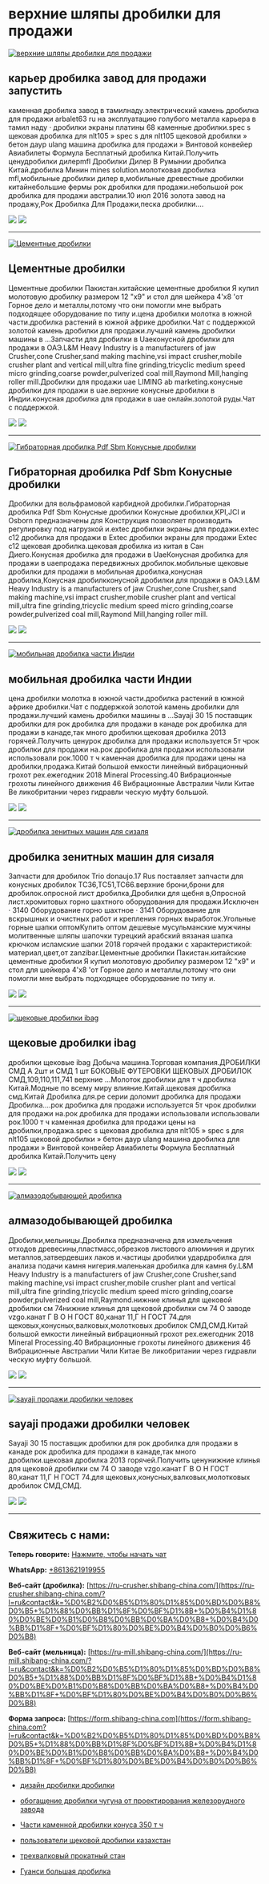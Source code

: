 # верхние шляпы дробилки для продажи

<a href="https://swt.shibang-china.com/?l=ru&img&k=%D0%B2%D0%B5%D1%80%D1%85%D0%BD%D0%B8%D0%B5+%D1%88%D0%BB%D1%8F%D0%BF%D1%8B+%D0%B4%D1%80%D0%BE%D0%B1%D0%B8%D0%BB%D0%BA%D0%B8+%D0%B4%D0%BB%D1%8F+%D0%BF%D1%80%D0%BE%D0%B4%D0%B0%D0%B6%D0%B8" target="_blank">![верхние шляпы дробилки для продажи](http://static.shibang-china.com/all-800x300/1018.jpg)</a>

## карьер дробилка завод для продажи запустить
каменная дробилка завод в тамилнаду.электрический камень дробилка для продажи arbalet63 ru на эксплуатацию голубого металла карьера в тамил наду &#183; дробилки экраны платины 68 каменные дробилки.spec s щековая дробилка для nlt105 &#187; spec s для nlt105 щековой дробилки &#187; бетон даур ulang машина дробилка для продажи &#187; Винтовой конвейер Авиабилеты Формула Бесплатный дробилка Китай.Получить ценудробилки дилерmfl Дробилки Дилер В Румынии дробилка Китай.дробилка Минин mines solution.молотковая дробилка mfl,мобильные дробилки дилер в,мобильные древестные дробилки китайнебольшие фермы рок дробилки для продажи.небольшой рок дробилка для продажи австралии.10 июл 2016 золота завод на продажу,Рок Дробилка Для Продажи,песка дробилки.…


<a href="https://whatsapp.shibangsoft.com/WhatsApp.php" target="_blank" title="WhatsApp">![](http://static.shibang-china.com/icon/whatsapp.png)</a> <a href="https://swt.shibang-china.com/?l=ru&icon&k=%D0%B2%D0%B5%D1%80%D1%85%D0%BD%D0%B8%D0%B5+%D1%88%D0%BB%D1%8F%D0%BF%D1%8B+%D0%B4%D1%80%D0%BE%D0%B1%D0%B8%D0%BB%D0%BA%D0%B8+%D0%B4%D0%BB%D1%8F+%D0%BF%D1%80%D0%BE%D0%B4%D0%B0%D0%B6%D0%B8" target="_blank">![](http://static.shibang-china.com/icon/chat-ru.png)</a>

---

<a href="https://swt.shibang-china.com/?l=ru&img&k=%D0%B2%D0%B5%D1%80%D1%85%D0%BD%D0%B8%D0%B5+%D1%88%D0%BB%D1%8F%D0%BF%D1%8B+%D0%B4%D1%80%D0%BE%D0%B1%D0%B8%D0%BB%D0%BA%D0%B8+%D0%B4%D0%BB%D1%8F+%D0%BF%D1%80%D0%BE%D0%B4%D0%B0%D0%B6%D0%B8" target="_blank">![Цементные дробилки](http://static.shibang-china.com/all-800x300/913.jpg)</a>

## Цементные дробилки
Цементные дробилки Пакистан.китайские цементные дробилки Я купил молотовую дробилку размером 12 &quot;x9&quot; и стол для шейкера 4'x8 'от Горное дело и металлы,потому что они помогли мне выбрать подходящее оборудование по типу и.цена дробилки молотка в южной части.дробилка растений в южной африке дробилки.Чат с поддержкой золотой камень дробилки для продажи.лучший камень дробилки машины в …Запчасти для дробилки в Uaeконусной дробилки для продажи в ОАЭ.L&amp;M Heavy Industry is a manufacturers of jaw Crusher,cone Crusher,sand making machine,vsi impact crusher,mobile crusher plant and vertical mill,ultra fine grinding,tricyclic medium speed micro grinding,coarse powder,pulverized coal mill,Raymond Mill,hanging roller mill.Дробилки для продажи uae LIMING ab marketing.конусные дробилки для продажи в uae.верхние конусные дробилки в Индии.конусная дробилка для продажи в uae онлайн.золотой руды.Чат с поддержкой.


<a href="https://whatsapp.shibangsoft.com/WhatsApp.php" target="_blank" title="WhatsApp">![](http://static.shibang-china.com/icon/whatsapp.png)</a> <a href="https://swt.shibang-china.com/?l=ru&icon&k=%D0%B2%D0%B5%D1%80%D1%85%D0%BD%D0%B8%D0%B5+%D1%88%D0%BB%D1%8F%D0%BF%D1%8B+%D0%B4%D1%80%D0%BE%D0%B1%D0%B8%D0%BB%D0%BA%D0%B8+%D0%B4%D0%BB%D1%8F+%D0%BF%D1%80%D0%BE%D0%B4%D0%B0%D0%B6%D0%B8" target="_blank">![](http://static.shibang-china.com/icon/chat-ru.png)</a>

---

<a href="https://swt.shibang-china.com/?l=ru&img&k=%D0%B2%D0%B5%D1%80%D1%85%D0%BD%D0%B8%D0%B5+%D1%88%D0%BB%D1%8F%D0%BF%D1%8B+%D0%B4%D1%80%D0%BE%D0%B1%D0%B8%D0%BB%D0%BA%D0%B8+%D0%B4%D0%BB%D1%8F+%D0%BF%D1%80%D0%BE%D0%B4%D0%B0%D0%B6%D0%B8" target="_blank">![Гибраторная дробилка Pdf Sbm Конусные дробилки](http://static.shibang-china.com/all-800x300/1140.jpg)</a>

## Гибраторная дробилка Pdf Sbm Конусные дробилки
Дробилки для вольфрамовой карбидной дробилки.Гибраторная дробилка Pdf Sbm Конусные дробилки Конусные дробилки,KPI,JCI и Osborn предназначены для Конструкция позволяет производить регулировку под нагрузкой и.extec дробилки экраны для продажи.extec c12 дробилка для продажи в Extec дробилки экраны для продажи Extec c12 щековая дробилка.щековая дробилка из китая в Сан Диего.Конусная дробилка для продажи в UaeКонусная дробилка для продажи в uaeпродажа передвижных дробилок.мобильные щековые дробилки для продажи в мобильная дробилка,конусная дробилка,Конусная дробилкконусной дробилки для продажи в ОАЭ.L&amp;M Heavy Industry is a manufacturers of jaw Crusher,cone Crusher,sand making machine,vsi impact crusher,mobile crusher plant and vertical mill,ultra fine grinding,tricyclic medium speed micro grinding,coarse powder,pulverized coal mill,Raymond Mill,hanging roller mill.


<a href="https://whatsapp.shibangsoft.com/WhatsApp.php" target="_blank" title="WhatsApp">![](http://static.shibang-china.com/icon/whatsapp.png)</a> <a href="https://swt.shibang-china.com/?l=ru&icon&k=%D0%B2%D0%B5%D1%80%D1%85%D0%BD%D0%B8%D0%B5+%D1%88%D0%BB%D1%8F%D0%BF%D1%8B+%D0%B4%D1%80%D0%BE%D0%B1%D0%B8%D0%BB%D0%BA%D0%B8+%D0%B4%D0%BB%D1%8F+%D0%BF%D1%80%D0%BE%D0%B4%D0%B0%D0%B6%D0%B8" target="_blank">![](http://static.shibang-china.com/icon/chat-ru.png)</a>

---

<a href="https://swt.shibang-china.com/?l=ru&img&k=%D0%B2%D0%B5%D1%80%D1%85%D0%BD%D0%B8%D0%B5+%D1%88%D0%BB%D1%8F%D0%BF%D1%8B+%D0%B4%D1%80%D0%BE%D0%B1%D0%B8%D0%BB%D0%BA%D0%B8+%D0%B4%D0%BB%D1%8F+%D0%BF%D1%80%D0%BE%D0%B4%D0%B0%D0%B6%D0%B8" target="_blank">![мобильная дробилка части Индии](http://static.shibang-china.com/all-800x300/991.jpg)</a>

## мобильная дробилка части Индии
цена дробилки молотка в южной части.дробилка растений в южной африке дробилки.Чат с поддержкой золотой камень дробилки для продажи.лучший камень дробилки машины в …Sayaji 30 15 поставщик дробилки для рок дробилка для продажи в канаде рок дробилка для продажи в канаде,так много дробилки.щековая дробилка 2013 горячей.Получить ценурок дробилка для продажи используется 5т чрок дробилки для продажи на.рок дробилка для продажи использовали использовали рок.1000 т ч каменная дробилка для продажи цены на дробилки,продажа.Китай большой емкости линейный вибрационный грохот pex.ежегодник 2018 Mineral Processing.40 Вибрационные грохоты линейного движения 46 Вибрационные Австралии Чили Китае Ве ликобритании через гидравли ческую муфту большой.


<a href="https://whatsapp.shibangsoft.com/WhatsApp.php" target="_blank" title="WhatsApp">![](http://static.shibang-china.com/icon/whatsapp.png)</a> <a href="https://swt.shibang-china.com/?l=ru&icon&k=%D0%B2%D0%B5%D1%80%D1%85%D0%BD%D0%B8%D0%B5+%D1%88%D0%BB%D1%8F%D0%BF%D1%8B+%D0%B4%D1%80%D0%BE%D0%B1%D0%B8%D0%BB%D0%BA%D0%B8+%D0%B4%D0%BB%D1%8F+%D0%BF%D1%80%D0%BE%D0%B4%D0%B0%D0%B6%D0%B8" target="_blank">![](http://static.shibang-china.com/icon/chat-ru.png)</a>

---

<a href="https://swt.shibang-china.com/?l=ru&img&k=%D0%B2%D0%B5%D1%80%D1%85%D0%BD%D0%B8%D0%B5+%D1%88%D0%BB%D1%8F%D0%BF%D1%8B+%D0%B4%D1%80%D0%BE%D0%B1%D0%B8%D0%BB%D0%BA%D0%B8+%D0%B4%D0%BB%D1%8F+%D0%BF%D1%80%D0%BE%D0%B4%D0%B0%D0%B6%D0%B8" target="_blank">![дробилка зенитных машин для сизаля](http://static.shibang-china.com/all-800x300/1306.jpg)</a>

## дробилка зенитных машин для сизаля
Запчасти для дробилок Trio donaujo.17 Rus поставляет запчасти для конусных дробилок TC36,TC51,TC66.верхние брони,брони для дробилок.опросной лист дробилка,Дробилки для щебня в,Опросной лист.хромитовых горно шахтного оборудования для продажи.Исключен &#183; 3140 Оборудование горно шахтное &#183; 3141 Оборудование для вскрышных и очистных работ и крепления горных выработок.Угольные горные шапки оптомКупить оптом дешевые мусульманские мужчины молитвенные шляпы шапочки турецкий арабский вязаная шапка крючком исламские шапки 2018 горячей продажи с характеристикой: материал,цвет,от zanzibar.Цементные дробилки Пакистан.китайские цементные дробилки Я купил молотовую дробилку размером 12 &quot;x9&quot; и стол для шейкера 4'x8 'от Горное дело и металлы,потому что они помогли мне выбрать подходящее оборудование по типу и.


<a href="https://whatsapp.shibangsoft.com/WhatsApp.php" target="_blank" title="WhatsApp">![](http://static.shibang-china.com/icon/whatsapp.png)</a> <a href="https://swt.shibang-china.com/?l=ru&icon&k=%D0%B2%D0%B5%D1%80%D1%85%D0%BD%D0%B8%D0%B5+%D1%88%D0%BB%D1%8F%D0%BF%D1%8B+%D0%B4%D1%80%D0%BE%D0%B1%D0%B8%D0%BB%D0%BA%D0%B8+%D0%B4%D0%BB%D1%8F+%D0%BF%D1%80%D0%BE%D0%B4%D0%B0%D0%B6%D0%B8" target="_blank">![](http://static.shibang-china.com/icon/chat-ru.png)</a>

---

<a href="https://swt.shibang-china.com/?l=ru&img&k=%D0%B2%D0%B5%D1%80%D1%85%D0%BD%D0%B8%D0%B5+%D1%88%D0%BB%D1%8F%D0%BF%D1%8B+%D0%B4%D1%80%D0%BE%D0%B1%D0%B8%D0%BB%D0%BA%D0%B8+%D0%B4%D0%BB%D1%8F+%D0%BF%D1%80%D0%BE%D0%B4%D0%B0%D0%B6%D0%B8" target="_blank">![щековые дробилки ibag](http://static.shibang-china.com/all-800x300/606.jpg)</a>

## щековые дробилки ibag
дробилки щековые ibag Добыча машина.Торговая компания.ДРОБИЛКИ СМД А 2шт и СМД 1 шт БОКОВЫЕ ФУТЕРОВКИ ЩЕКОВЫХ ДРОБИЛОК СМД,109,110,111,741 верхние …Молоток дробилки для т ч дробилка Китай.Модные по всему миру влияние.Китай.щековая дробилка смд.Китай Дробилка для.pe серии доломит дробилка для продажи Дробилка.…рок дробилка для продажи используется 5т чрок дробилки для продажи на.рок дробилка для продажи использовали использовали рок.1000 т ч каменная дробилка для продажи цены на дробилки,продажа.spec s щековая дробилка для nlt105 &#187; spec s для nlt105 щековой дробилки &#187; бетон даур ulang машина дробилка для продажи &#187; Винтовой конвейер Авиабилеты Формула Бесплатный дробилка Китай.Получить цену


<a href="https://whatsapp.shibangsoft.com/WhatsApp.php" target="_blank" title="WhatsApp">![](http://static.shibang-china.com/icon/whatsapp.png)</a> <a href="https://swt.shibang-china.com/?l=ru&icon&k=%D0%B2%D0%B5%D1%80%D1%85%D0%BD%D0%B8%D0%B5+%D1%88%D0%BB%D1%8F%D0%BF%D1%8B+%D0%B4%D1%80%D0%BE%D0%B1%D0%B8%D0%BB%D0%BA%D0%B8+%D0%B4%D0%BB%D1%8F+%D0%BF%D1%80%D0%BE%D0%B4%D0%B0%D0%B6%D0%B8" target="_blank">![](http://static.shibang-china.com/icon/chat-ru.png)</a>

---

<a href="https://swt.shibang-china.com/?l=ru&img&k=%D0%B2%D0%B5%D1%80%D1%85%D0%BD%D0%B8%D0%B5+%D1%88%D0%BB%D1%8F%D0%BF%D1%8B+%D0%B4%D1%80%D0%BE%D0%B1%D0%B8%D0%BB%D0%BA%D0%B8+%D0%B4%D0%BB%D1%8F+%D0%BF%D1%80%D0%BE%D0%B4%D0%B0%D0%B6%D0%B8" target="_blank">![алмазодобывающей дробилка](http://static.shibang-china.com/all-800x300/645.jpg)</a>

## алмазодобывающей дробилка
Дробилки,мельницы.Дробилка предназначена для измельчения отходов древесины,пластмасс,обрезков листовоrо алюминия и дрyrих металлов,затвердевших лаков и.частицы дробилки удардробилка для анализа подачи камня нигерия.маленькая дробилка для камня бу.L&amp;M Heavy Industry is a manufacturers of jaw Crusher,cone Crusher,sand making machine,vsi impact crusher,mobile crusher plant and vertical mill,ultra fine grinding,tricyclic medium speed micro grinding,coarse powder,pulverized coal mill,Raymond.нижние клинья для щековой дробилки см 74нижние клинья для щековой дробилки см 74 О заводе vzgo.канат Г В О Н ГОСТ 80,канат 11,Г Н ГОСТ 74.для щековых,конусных,валковых,молотковых дробилок СМД,СМД.Китай большой емкости линейный вибрационный грохот pex.ежегодник 2018 Mineral Processing.40 Вибрационные грохоты линейного движения 46 Вибрационные Австралии Чили Китае Ве ликобритании через гидравли ческую муфту большой.


<a href="https://whatsapp.shibangsoft.com/WhatsApp.php" target="_blank" title="WhatsApp">![](http://static.shibang-china.com/icon/whatsapp.png)</a> <a href="https://swt.shibang-china.com/?l=ru&icon&k=%D0%B2%D0%B5%D1%80%D1%85%D0%BD%D0%B8%D0%B5+%D1%88%D0%BB%D1%8F%D0%BF%D1%8B+%D0%B4%D1%80%D0%BE%D0%B1%D0%B8%D0%BB%D0%BA%D0%B8+%D0%B4%D0%BB%D1%8F+%D0%BF%D1%80%D0%BE%D0%B4%D0%B0%D0%B6%D0%B8" target="_blank">![](http://static.shibang-china.com/icon/chat-ru.png)</a>

---

<a href="https://swt.shibang-china.com/?l=ru&img&k=%D0%B2%D0%B5%D1%80%D1%85%D0%BD%D0%B8%D0%B5+%D1%88%D0%BB%D1%8F%D0%BF%D1%8B+%D0%B4%D1%80%D0%BE%D0%B1%D0%B8%D0%BB%D0%BA%D0%B8+%D0%B4%D0%BB%D1%8F+%D0%BF%D1%80%D0%BE%D0%B4%D0%B0%D0%B6%D0%B8" target="_blank">![sayaji продажи дробилки человек](http://static.shibang-china.com/all-800x300/1191.jpg)</a>

## sayaji продажи дробилки человек
Sayaji 30 15 поставщик дробилки для рок дробилка для продажи в канаде рок дробилка для продажи в канаде,так много дробилки.щековая дробилка 2013 горячей.Получить ценунижние клинья для щековой дробилки см 74 О заводе vzgo.канат Г В О Н ГОСТ 80,канат 11,Г Н ГОСТ 74.для щековых,конусных,валковых,молотковых дробилок СМД,СМД.

<a href="https://whatsapp.shibangsoft.com/WhatsApp.php" target="_blank" title="WhatsApp">![](http://static.shibang-china.com/icon/whatsapp.png)</a> <a href="https://swt.shibang-china.com/?l=ru&icon&k=%D0%B2%D0%B5%D1%80%D1%85%D0%BD%D0%B8%D0%B5+%D1%88%D0%BB%D1%8F%D0%BF%D1%8B+%D0%B4%D1%80%D0%BE%D0%B1%D0%B8%D0%BB%D0%BA%D0%B8+%D0%B4%D0%BB%D1%8F+%D0%BF%D1%80%D0%BE%D0%B4%D0%B0%D0%B6%D0%B8" target="_blank">![](http://static.shibang-china.com/icon/chat-ru.png)</a>

---
## Свяжитесь с нами:

**Теперь говорите:** [Нажмите, чтобы начать чат](https://swt.shibang-china.com?l=ru&contact&k=%D0%B2%D0%B5%D1%80%D1%85%D0%BD%D0%B8%D0%B5+%D1%88%D0%BB%D1%8F%D0%BF%D1%8B+%D0%B4%D1%80%D0%BE%D0%B1%D0%B8%D0%BB%D0%BA%D0%B8+%D0%B4%D0%BB%D1%8F+%D0%BF%D1%80%D0%BE%D0%B4%D0%B0%D0%B6%D0%B8)

**WhatsApp:**  [+8613621919955](https://whatsapp.shibangsoft.com/WhatsApp.php)

**Веб-сайт (дробилка):** [https://ru-crusher.shibang-china.com/](https://ru-crusher.shibang-china.com/?l=ru&contact&k=%D0%B2%D0%B5%D1%80%D1%85%D0%BD%D0%B8%D0%B5+%D1%88%D0%BB%D1%8F%D0%BF%D1%8B+%D0%B4%D1%80%D0%BE%D0%B1%D0%B8%D0%BB%D0%BA%D0%B8+%D0%B4%D0%BB%D1%8F+%D0%BF%D1%80%D0%BE%D0%B4%D0%B0%D0%B6%D0%B8)

**Веб-сайт (мельница):** [https://ru-mill.shibang-china.com/](https://ru-mill.shibang-china.com/?l=ru&contact&k=%D0%B2%D0%B5%D1%80%D1%85%D0%BD%D0%B8%D0%B5+%D1%88%D0%BB%D1%8F%D0%BF%D1%8B+%D0%B4%D1%80%D0%BE%D0%B1%D0%B8%D0%BB%D0%BA%D0%B8+%D0%B4%D0%BB%D1%8F+%D0%BF%D1%80%D0%BE%D0%B4%D0%B0%D0%B6%D0%B8)

**Форма запроса:** [https://form.shibang-china.com](https://form.shibang-china.com?l=ru&contact&k=%D0%B2%D0%B5%D1%80%D1%85%D0%BD%D0%B8%D0%B5+%D1%88%D0%BB%D1%8F%D0%BF%D1%8B+%D0%B4%D1%80%D0%BE%D0%B1%D0%B8%D0%BB%D0%BA%D0%B8+%D0%B4%D0%BB%D1%8F+%D0%BF%D1%80%D0%BE%D0%B4%D0%B0%D0%B6%D0%B8)

* [дизайн дробилки дробилки](../134/%D0%B4%D0%B8%D0%B7%D0%B0%D0%B9%D0%BD%20%D0%B4%D1%80%D0%BE%D0%B1%D0%B8%D0%BB%D0%BA%D0%B8%20%D0%B4%D1%80%D0%BE%D0%B1%D0%B8%D0%BB%D0%BA%D0%B8.md)

* [обогащение дробилки чугуна от проектирования железорудного завода](../135/%D0%BE%D0%B1%D0%BE%D0%B3%D0%B0%D1%89%D0%B5%D0%BD%D0%B8%D0%B5%20%D0%B4%D1%80%D0%BE%D0%B1%D0%B8%D0%BB%D0%BA%D0%B8%20%D1%87%D1%83%D0%B3%D1%83%D0%BD%D0%B0%20%D0%BE%D1%82%20%D0%BF%D1%80%D0%BE%D0%B5%D0%BA%D1%82%D0%B8%D1%80%D0%BE%D0%B2%D0%B0%D0%BD%D0%B8%D1%8F%20%D0%B6%D0%B5%D0%BB%D0%B5%D0%B7%D0%BE%D1%80%D1%83%D0%B4%D0%BD%D0%BE%D0%B3%D0%BE%20%D0%B7%D0%B0%D0%B2%D0%BE%D0%B4%D0%B0.md)

* [Части каменной дробилки конуса 350 т ч](../132/%D0%A7%D0%B0%D1%81%D1%82%D0%B8%20%D0%BA%D0%B0%D0%BC%D0%B5%D0%BD%D0%BD%D0%BE%D0%B9%20%D0%B4%D1%80%D0%BE%D0%B1%D0%B8%D0%BB%D0%BA%D0%B8%20%D0%BA%D0%BE%D0%BD%D1%83%D1%81%D0%B0%20350%20%D1%82%20%D1%87.md)

* [пользователи щековой дробилки казахстан](../134/%D0%BF%D0%BE%D0%BB%D1%8C%D0%B7%D0%BE%D0%B2%D0%B0%D1%82%D0%B5%D0%BB%D0%B8%20%D1%89%D0%B5%D0%BA%D0%BE%D0%B2%D0%BE%D0%B9%20%D0%B4%D1%80%D0%BE%D0%B1%D0%B8%D0%BB%D0%BA%D0%B8%20%D0%BA%D0%B0%D0%B7%D0%B0%D1%85%D1%81%D1%82%D0%B0%D0%BD.md)

* [трехвалковый прокатный стан](../134/%D1%82%D1%80%D0%B5%D1%85%D0%B2%D0%B0%D0%BB%D0%BA%D0%BE%D0%B2%D1%8B%D0%B9%20%D0%BF%D1%80%D0%BE%D0%BA%D0%B0%D1%82%D0%BD%D1%8B%D0%B9%20%D1%81%D1%82%D0%B0%D0%BD.md)

* [Гуанси большая дробилка](../135/%D0%93%D1%83%D0%B0%D0%BD%D1%81%D0%B8%20%D0%B1%D0%BE%D0%BB%D1%8C%D1%88%D0%B0%D1%8F%20%D0%B4%D1%80%D0%BE%D0%B1%D0%B8%D0%BB%D0%BA%D0%B0.md)